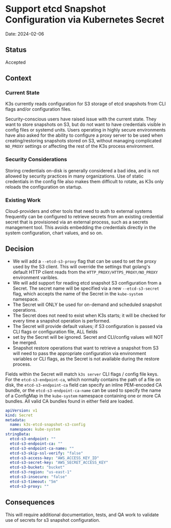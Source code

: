 # Support etcd Snapshot Configuration via Kubernetes Secret

Date: 2024-02-06

## Status

Accepted

## Context

### Current State

K3s currently reads configuration for S3 storage of etcd snapshots from CLI flags and/or configuration files.

Security-conscious users have raised issue with the current state. They want to store snapshots on S3, but do not want
to have credentials visible in config files or systemd units. Users operating in highly secure environments have also
asked for the ability to configure a proxy server to be used when creating/restoring snapshots stored on S3, without
managing complicated `NO_PROXY` settings or affecting the rest of the K3s process environment.

### Security Considerations

Storing credentials on-disk is generally considered a bad idea, and is not allowed by security practices in many
organizations. Use of static credentials in the config file also makes them difficult to rotate, as K3s only reloads the
configuration on startup.

### Existing Work

Cloud-providers and other tools that need to auth to external systems frequently can be configured to retrieve secrets
from an existing credential secret that is provisioned via an external process, such as a secrets management tool. This
avoids embedding the credentials directly in the system configuration, chart values, and so on.

## Decision

* We will add a `--etcd-s3-proxy` flag that can be used to set the proxy used by the S3 client. This will override the
  settings that golang's default HTTP client reads from the `HTTP_PROXY/HTTPS_PROXY/NO_PROXY` environment varibles.
* We will add support for reading etcd snapshot S3 configuration from a Secret. The secret name will be specified via a new
  `--etcd-s3-secret` flag, which accepts the name of the Secret in the `kube-system` namespace.
* The Secret will ONLY be used for on-demand and scheduled snapshot operations.
* The Secret does not need to exist when K3s starts; it will be checked for every time a snapshot operation is performed.
* The Secret will provide default values; if S3 configuration is passed via CLI flags or configuration file, ALL fields
* set by the Secret will be ignored. Secret and CLI/config values will NOT be merged.
* Snapshot restore operations that want to retrieve a snapshot from S3 will need to pass the appropriate configuration
  via environment variables or CLI flags, as the Secret is not available during the restore process.

Fields within the Secret will match `k3s server` CLI flags / config file keys. For the `etcd-s3-endpoint-ca`, which
normally contains the path of a file on disk, the `etcd-s3-endpoint-ca` field can specify an inline PEM-encoded CA
bundle, or the `etcd-s3-endpoint-ca-name` can be used to specify the name of a ConfigMap in the `kube-system` namespace
containing one or more CA bundles. All valid CA bundles found in either field are loaded.

```yaml
apiVersion: v1
kind: Secret
metadata:
  name: k3s-etcd-snapshot-s3-config
  namespace: kube-system
stringData:
  etcd-s3-endpoint: ""
  etcd-s3-endpoint-ca: ""
  etcd-s3-endpoint-ca-name: ""
  etcd-s3-skip-ssl-verify: "false"
  etcd-s3-access-key: "AWS_ACCESS_KEY_ID"
  etcd-s3-secret-key: "AWS_SECRET_ACCESS_KEY"
  etcd-s3-bucket: "bucket"
  etcd-s3-region: "us-east-1"
  etcd-s3-insecure: "false"
  etcd-s3-timeout: "5m"
  etcd-s3-proxy: ""
```

## Consequences

This will require additional documentation, tests, and QA work to validate use of secrets for s3 snapshot configuration.
